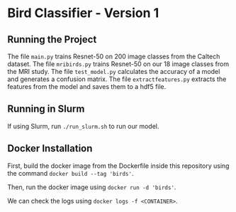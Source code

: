 # Bird Classifier - Version 1
## Running the Project
The file `main.py` trains Resnet-50 on 200 image classes from the Caltech dataset.
The file `mribirds.py` trains Resnet-50 on our 18 image classes from the MRI study.
The file `test_model.py` calculates the accuracy of a model and generates a confusion matrix.
The file `extractfeatures.py` extracts the features from the model and saves them to a hdf5 file.

## Running in Slurm
If using Slurm, run `./run_slurm.sh` to run our model.

## Docker Installation
First, build the docker image from the Dockerfile inside this repository using the command `docker build --tag 'birds'`.

Then, run the docker image using `docker run -d 'birds'`.

We can check the logs using `docker logs -f <CONTAINER>`.
